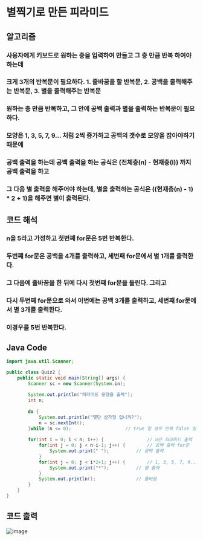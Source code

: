 # 별찍기로 만든 피라미드

## 알고리즘
### 사용자에게 키보드로 원하는 층을 입력하여 만들고 그 층 만큼 반복 하여야 하는데   
### 크게 3개의 반복문이 필요하다. 1. 줄바꿈을 할 반복문, 2. 공백을 출력해주는 반복문, 3. 별을 출력해주는 반복문
### 원하는 층 만큼 반복하고, 그 안에 공백 출력과 별을 출력하는 반복문이 필요하다.   
### 모양은 1, 3, 5, 7, 9... 처럼 2씩 증가하고 공백의 갯수로 모양을 잡아야하기 때문에
### 공백 출력을 하는데 공백 출력을 하는 공식은 (전체층(n) - 현재층(i)) 까지  공백 출력을 하고   
### 그 다음 별 출력을 해주어야 하는데, 별을 출력하는 공식은 ((현재층(n) - 1) * 2 + 1)을 해주면 별이 출력된다.

## 코드 해석
### n을 5라고 가정하고 첫번째 for문은 5번 반복한다.   
### 두번쨰 for문은 공백을 4개를 출력하고, 세번째 for문에서 별 1개를 출력한다.   
### 그 다음에 줄바꿈을 한 뒤에 다시 첫번째 for문을 돌린다. 그리고
### 다시 두번째 for문으로 와서 이번에는 공백 3개를 출력하고, 세번째 for문에서 별 3개를 출력한다.
### 이경우를 5번 반복한다.

## Java Code
```java
import java.util.Scanner;

public class Quiz2 {
	public static void main(String[] args) {
		Scanner sc = new Scanner(System.in);
		
		System.out.println("피라미드 모양을 출력");
		int n;
		
		do {
			System.out.println("몇단 삼각형 입니까?");
			n = sc.nextInt();
		}while (n <= 0); 					// true 일 경우 반복 false 일 경우 do-while문을 빠져나감  
		
		for(int i = 0; i < n; i++) {				// n단 피라미드 출력
			for(int j = 0; j < n-i-1; j++) {		// 공백 출력 for문 
				System.out.print(" ");			// 공백 출력
			}		
			for(int j = 0; j < i*2+1; j++) {		// 1, 3, 5, 7, 9... 2씩 늘어나는 for문
				System.out.print("*");			// 별 출력
			}
			System.out.println();				// 줄바꿈 
		}
	}
}
```
## 코드 출력
![image](https://user-images.githubusercontent.com/107795830/224196508-b4b51e3c-2985-4716-a12f-7b0badd3a1d3.png)
